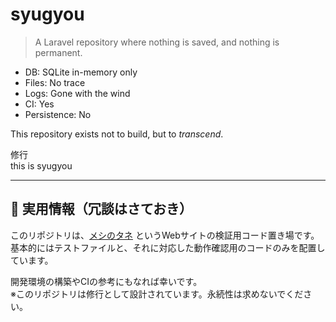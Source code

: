 # syugyou

> A Laravel repository where nothing is saved, and nothing is permanent.

- DB: SQLite in-memory only
- Files: No trace
- Logs: Gone with the wind
- CI: Yes
- Persistence: No

This repository exists not to build, but to *transcend*.

修行  
this is syugyou


---

## 🧪 実用情報（冗談はさておき）

このリポジトリは、[メシのタネ](https://mikaduki.info/) というWebサイトの検証用コード置き場です。  
基本的にはテストファイルと、それに対応した動作確認用のコードのみを配置しています。

開発環境の構築やCIの参考にもなれば幸いです。  
※このリポジトリは修行として設計されています。永続性は求めないでください。